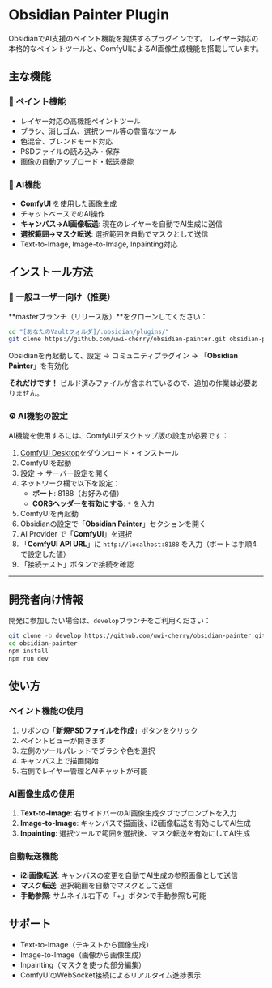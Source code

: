 # Obsidian Painter Plugin

ObsidianでAI支援のペイント機能を提供するプラグインです。
レイヤー対応の本格的なペイントツールと、ComfyUIによるAI画像生成機能を搭載しています。

## 主な機能

### 🎨 ペイント機能
- レイヤー対応の高機能ペイントツール
- ブラシ、消しゴム、選択ツール等の豊富なツール
- 色混合、ブレンドモード対応
- PSDファイルの読み込み・保存
- 画像の自動アップロード・転送機能

### 🤖 AI機能
- **ComfyUI** を使用した画像生成
- チャットベースでのAI操作
- **キャンバス→AI画像転送**: 現在のレイヤーを自動でAI生成に送信
- **選択範囲→マスク転送**: 選択範囲を自動でマスクとして送信
- Text-to-Image, Image-to-Image, Inpainting対応

## インストール方法

### 🚀 一般ユーザー向け（推奨）

**masterブランチ（リリース版）**をクローンしてください：

```bash
cd "[あなたのVaultフォルダ]/.obsidian/plugins/"
git clone https://github.com/uwi-cherry/obsidian-painter.git obsidian-painter
```

Obsidianを再起動して、設定 → コミュニティプラグイン → 「**Obsidian Painter**」を有効化

**それだけです！** ビルド済みファイルが含まれているので、追加の作業は必要ありません。

### ⚙️ AI機能の設定

AI機能を使用するには、ComfyUIデスクトップ版の設定が必要です：

1. [ComfyUI Desktop](https://github.com/comfyanonymous/ComfyUI)をダウンロード・インストール
2. ComfyUIを起動
3. 設定 → サーバー設定を開く
4. ネットワーク欄で以下を設定：
   - **ポート**: 8188（お好みの値）
   - **CORSヘッダーを有効にする**: `*` を入力
5. ComfyUIを再起動
6. Obsidianの設定で「**Obsidian Painter**」セクションを開く
7. AI Provider で「**ComfyUI**」を選択
8. 「**ComfyUI API URL**」に `http://localhost:8188` を入力（ポートは手順4で設定した値）
9. 「接続テスト」ボタンで接続を確認

---

## 開発者向け情報

開発に参加したい場合は、`develop`ブランチをご利用ください：

```bash
git clone -b develop https://github.com/uwi-cherry/obsidian-painter.git
cd obsidian-painter
npm install
npm run dev
```

## 使い方

### ペイント機能の使用

1. リボンの「**新規PSDファイルを作成**」ボタンをクリック
2. ペイントビューが開きます
3. 左側のツールパレットでブラシや色を選択
4. キャンバス上で描画開始
5. 右側でレイヤー管理とAIチャットが可能

### AI画像生成の使用

1. **Text-to-Image**: 右サイドバーのAI画像生成タブでプロンプトを入力
2. **Image-to-Image**: キャンバスで描画後、i2i画像転送を有効にしてAI生成
3. **Inpainting**: 選択ツールで範囲を選択後、マスク転送を有効にしてAI生成

### 自動転送機能

- **i2i画像転送**: キャンバスの変更を自動でAI生成の参照画像として送信
- **マスク転送**: 選択範囲を自動でマスクとして送信
- **手動参照**: サムネイル右下の「+」ボタンで手動参照も可能

## サポート

- Text-to-Image（テキストから画像生成）
- Image-to-Image（画像から画像生成）
- Inpainting（マスクを使った部分編集）
- ComfyUIのWebSocket接続によるリアルタイム進捗表示
